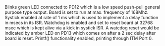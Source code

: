 Blinks green LED connected to PD12 which is a low speed push-pull general purpose type output. Board is set to run at max. frequency of 168Mhz. Systick enabled at rate of 1 ms which is used to implement a delay function in msecs in its ISR. Watchdog is enabled and set to reset board at 32768 msec which is kept alive via a kick in systick ISR. A watcdog reset would be indicated by amber LED on PD13 which comes on after a 2 sec delay after board is reset. Printf() functionality enabled, printing through ITM Port 0.
